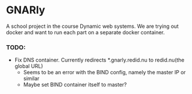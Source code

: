 # GNARly
A school project in the course Dynamic web systems. We are trying out docker and want to run each part on a separate docker container.

### TODO:
* Fix DNS container. Currently redirects *.gnarly.redid.nu to redid.nu(the global URL)
    * Seems to be an error with the BIND config, namely the master IP or similar
    * Maybe set BIND container itself to master?
